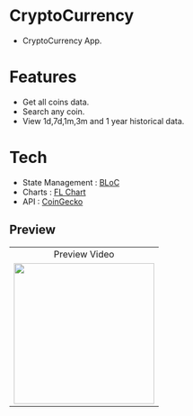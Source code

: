 # CryptoCurrency

- CryptoCurrency App.

# Features

- Get all coins data.
- Search any coin.
- View 1d,7d,1m,3m and 1 year historical data.

# Tech

- State Management : [BLoC](https://pub.dev/packages/flutter_bloc)
- Charts : [FL Chart](https://pub.dev/packages/fl_chart)
- API : [CoinGecko](https://www.coingecko.com/tr/api/documentation)



## Preview

<table>
  <tr align = "center">
    <td colspan="2"> Preview Video </td>
  </tr>
  <tr> 
    <td colspan="2"><img src="screenshots/video.gif" width="250"></td>
  </tr>
</table> 


